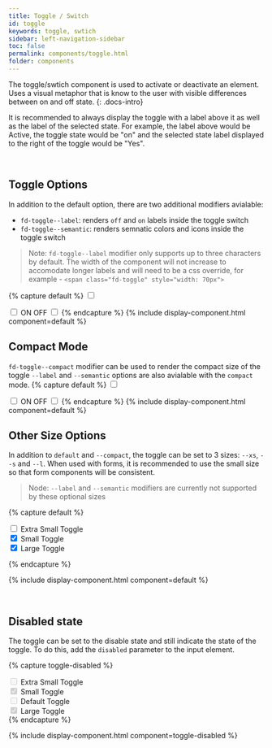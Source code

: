 ```yaml
---
title: Toggle / Switch
id: toggle
keywords: toggle, swtich
sidebar: left-navigation-sidebar
toc: false
permalink: components/toggle.html
folder: components
---
```


The toggle/swtich component is used to activate or deactivate an element. Uses a visual metaphor that is know to the user with visible differences between on and off state.
{: .docs-intro}

It is recommended to always display the toggle with a label above it as well as the label of the selected state. For example, the label above would be Active, the toggle state would be "on" and the selected state label displayed to the right of the toggle would be "Yes".

<br>

## Toggle Options
In addition to the default option, there are two additional modifiers avialable:
- `fd-toggle--label`: renders `off` and `on` labels inside the toggle switch
- `fd-toggle--semantic`: renders semnatic colors and icons inside the toggle switch

> Note: `fd-toggle--label` modifier only supports up to three characters by default. The width of the component will not increase to accomodate longer labels and will need to be a css override, for example - `<span class="fd-toggle" style="width: 70px">`

{% capture default %}
<label>
    <span class="fd-toggle">
        <input type="checkbox" name="" value="" id="y21YO391">
        <span class="fd-toggle__switch" role="presentation"></span>
    </span>
</label>

<label>
    <span class="fd-toggle fd-toggle--label">
        <input type="checkbox" name="" value="" id="eKVll635">
        <span class="fd-toggle__switch" role="presentation">
            <span class="fd-toggle__label--on">ON</span>
            <span class="fd-toggle__label--off">OFF</span>
        </span>
    </span>
</label>

<label>
    <span class="fd-toggle fd-toggle--semantic">
        <input type="checkbox" name="" value="" id="Enrat404">
        <span class="fd-toggle__switch" role="presentation">
            <span class="fd-toggle__semantic--off sap-icon--decline"></span>
            <span class="fd-toggle__semantic--on sap-icon--accept"></span>
        </span>
    </span>
</label>
{% endcapture %}
{% include display-component.html component=default %}


## Compact Mode
`fd-toggle--compact` modifier can be used to render the compact size of the toggle `--label` and `--semantic` options are also avialable with the `compact` mode. 
{% capture default %}
<label>
    <span class="fd-toggle fd-toggle--compact">
        <input type="checkbox" name="" value="" id="y21YO391">
        <span class="fd-toggle__switch" role="presentation"></span>
    </span>
</label>

<label>
    <span class="fd-toggle fd-toggle--compact fd-toggle--label">
        <input type="checkbox" name="" value="" id="eKVll635">
        <span class="fd-toggle__switch" role="presentation">
            <span class="fd-toggle__label--on">ON</span>
            <span class="fd-toggle__label--off">OFF</span>
        </span>
    </span>
</label>

<label>
    <span class="fd-toggle fd-toggle--compact fd-toggle--semantic">
        <input type="checkbox" name="" value="" id="Enrat404">
        <span class="fd-toggle__switch" role="presentation">
            <span class="fd-toggle__semantic--off sap-icon--decline"></span>
            <span class="fd-toggle__semantic--on sap-icon--accept"></span>
        </span>
    </span>
</label>
{% endcapture %}
{% include display-component.html component=default %}


## Other Size Options

In addition to `default` and `--compact`, the toggle can be set to 3 sizes: `--xs`, `--s` and `--l`. When used with forms, it is recommended to use the small size so that form components will be consistent.

> Node: `--label` and `--semantic` modifiers are currently not supported by these optional sizes

{% capture default %}
<div class="fd-form__item fd-form__item--check">
    <label class="fd-form__label" for="ImBw4551a">
        <span class="fd-toggle fd-toggle--xs fd-form__control">
            <input type="checkbox" name="" value="" id="ImBw4551a">
            <span class="fd-toggle__switch" role="presentation"></span>
        </span>
        Extra Small Toggle
    </label>
</div>

<div class="fd-form__item fd-form__item--check">
    <label class="fd-form__label" for="ImBw4551b">
        <span class="fd-toggle fd-toggle--s fd-form__control">
            <input type="checkbox" name="" value="" id="ImBw4551b" checked>
            <span class="fd-toggle__switch" role="presentation"></span>
        </span>
        Small Toggle
    </label>
</div>

<div class="fd-form__item fd-form__item--check">
    <label class="fd-form__label" for="V2bRj442g">
        <span class="fd-toggle fd-toggle--l fd-form__control">
            <input type="checkbox" name="" value="" id="V2bRj442g" checked>
            <span class="fd-toggle__switch" role="presentation"></span>
        </span>
        Large Toggle
    </label>
</div>

{% endcapture %}

{% include display-component.html component=default %}

<br/>

## Disabled state

The toggle can be set to the disable state and still indicate the state of the toggle. To do this, add the `disabled` parameter to the input element.

{% capture toggle-disabled %}
<div class="fd-form__item fd-form__item--check">
    <label class="fd-form__label" for="ImBw4551">
        <span class="fd-toggle fd-toggle--compact fd-form__control">
            <input type="checkbox" name="" value="" id="ImBw4551c" disabled>
            <span class="fd-toggle__switch" role="presentation"></span>
        </span>
        Extra Small Toggle
    </label>
</div>

<div class="fd-form__item fd-form__item--check">
    <label class="fd-form__label" for="ImBw4551">
        <span class="fd-toggle fd-toggle--compact fd-form__control">
            <input type="checkbox" name="" value="" id="ImBw4551c" disabled checked>
            <span class="fd-toggle__switch" role="presentation"></span>
        </span>
        Small Toggle
    </label>
</div>

<div class="fd-form__item fd-form__item--check">
    <label class="fd-form__label" for="P3D2k380d">
        <span class="fd-toggle fd-form__control">
            <input type="checkbox" name="" value="" id="P3D2k380d" disabled>
            <span class="fd-toggle__switch" role="presentation"></span>
        </span>
        Default Toggle
    </label>
</div>

<div class="fd-form__item fd-form__item--check">
    <label class="fd-form__label" for="V2bRj442f">
        <span class="fd-toggle fd-toggle--l fd-form__control">
            <input type="checkbox" name="" value="" id="V2bRj442f" disabled checked>
            <span class="fd-toggle__switch" role="presentation"></span>
        </span>
        Large Toggle
    </label>
</div>
{% endcapture %}

{% include display-component.html component=toggle-disabled %}

